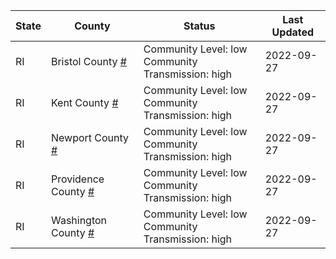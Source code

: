State | County | Status | Last Updated
--- | --- | --- | --- 
RI | Bristol County <a href="#bristol_county">#</a> | <a name="bristol_county"></a>Community Level: low<br/>Community Transmission: high | 2022-09-27
RI | Kent County <a href="#kent_county">#</a> | <a name="kent_county"></a>Community Level: low<br/>Community Transmission: high | 2022-09-27
RI | Newport County <a href="#newport_county">#</a> | <a name="newport_county"></a>Community Level: low<br/>Community Transmission: high | 2022-09-27
RI | Providence County <a href="#providence_county">#</a> | <a name="providence_county"></a>Community Level: low<br/>Community Transmission: high | 2022-09-27
RI | Washington County <a href="#washington_county">#</a> | <a name="washington_county"></a>Community Level: low<br/>Community Transmission: high | 2022-09-27
